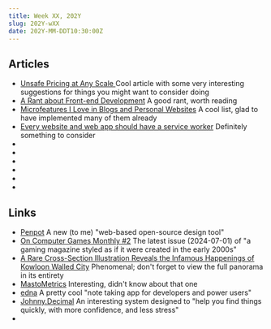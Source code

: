 ```yaml
---
title: Week XX, 202Y
slug: 202Y-wXX
date: 202Y-MM-DDT10:30:00Z
---
```


## Articles

- [Unsafe Pricing at Any Scale ](https://melkat.blog/p/unsafe-pricing)
  Cool article with some very interesting suggestions for things you might want to consider doing
- [A Rant about Front-end Development](https://blog.frankmtaylor.com/2024/06/20/a-rant-about-front-end-development/)
  A good rant, worth reading
- [Microfeatures I Love in Blogs and Personal Websites](https://danilafe.com/blog/blog_microfeatures/)
  A cool list, glad to have implemented many of them already
- [Every website and web app should have a service worker](https://gomakethings.com/every-website-and-web-app-should-have-a-service-worker/)
  Definitely something to consider
- []()
- []()
- []()
- []()
- []()
- []()

## Links

- [Penpot](https://penpot.app)
  A new (to me) "web-based open-source design tool"
- [On Computer Games Monthly #2](https://archive.org/details/on-computer-games-monthly-december-2000-magazine)
  The latest issue (2024-07-01) of "a gaming magazine styled as if it were created in the early 2000s"
- [A Rare Cross-Section Illustration Reveals the Infamous Happenings of Kowloon Walled City](https://www.thisiscolossal.com/2024/07/kowlooon-walled-city-illustration/)
  Phenomenal; don't forget to view the full panorama in its entirety
- [MastoMetrics](https://mastometrics.com)
  Interesting, didn't know about that one
- [edna](https://github.com/kjk/edna)
  A pretty cool "note taking app for developers and power users"
- [Johnny.Decimal](https://jdcm.al)
  An interesting system designed to "help you find things quickly, with more confidence, and less stress"
- []()

